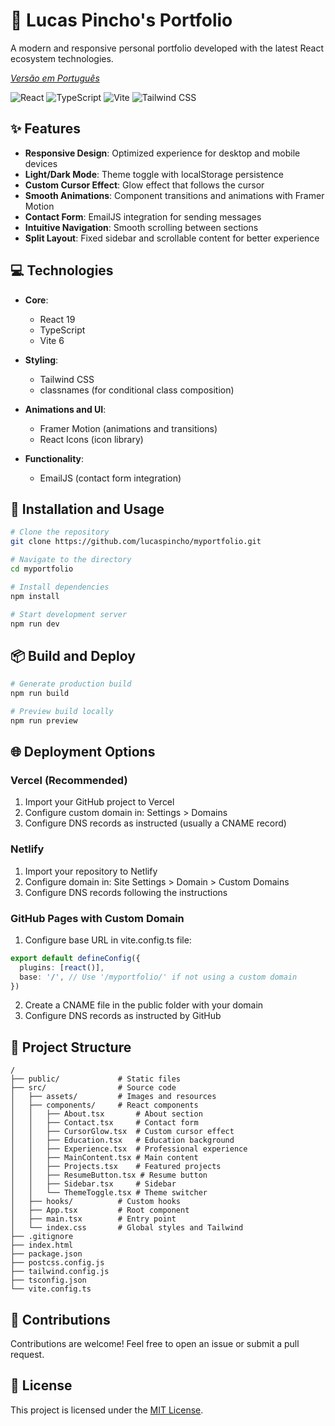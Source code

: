 # 🚀 Lucas Pincho's Portfolio

A modern and responsive personal portfolio developed with the latest React ecosystem technologies.

*[Versão em Português](README.pt.md)*

![React](https://img.shields.io/badge/React-19.0.0-61DAFB?logo=react)
![TypeScript](https://img.shields.io/badge/TypeScript-5.7.2-3178C6?logo=typescript)
![Vite](https://img.shields.io/badge/Vite-6.3.1-646CFF?logo=vite)
![Tailwind CSS](https://img.shields.io/badge/Tailwind_CSS-3.4.3-38B2AC?logo=tailwindcss)

## ✨ Features

- **Responsive Design**: Optimized experience for desktop and mobile devices
- **Light/Dark Mode**: Theme toggle with localStorage persistence
- **Custom Cursor Effect**: Glow effect that follows the cursor
- **Smooth Animations**: Component transitions and animations with Framer Motion
- **Contact Form**: EmailJS integration for sending messages
- **Intuitive Navigation**: Smooth scrolling between sections
- **Split Layout**: Fixed sidebar and scrollable content for better experience

## 💻 Technologies

- **Core**:
  - React 19
  - TypeScript
  - Vite 6

- **Styling**:
  - Tailwind CSS
  - classnames (for conditional class composition)

- **Animations and UI**:
  - Framer Motion (animations and transitions)
  - React Icons (icon library)

- **Functionality**:
  - EmailJS (contact form integration)

## 🔧 Installation and Usage

```bash
# Clone the repository
git clone https://github.com/lucaspincho/myportfolio.git

# Navigate to the directory
cd myportfolio

# Install dependencies
npm install

# Start development server
npm run dev
```

## 📦 Build and Deploy

```bash
# Generate production build
npm run build

# Preview build locally
npm run preview
```

## 🌐 Deployment Options

### Vercel (Recommended)
1. Import your GitHub project to Vercel
2. Configure custom domain in: Settings > Domains
3. Configure DNS records as instructed (usually a CNAME record)

### Netlify
1. Import your repository to Netlify
2. Configure domain in: Site Settings > Domain > Custom Domains
3. Configure DNS records following the instructions

### GitHub Pages with Custom Domain
1. Configure base URL in vite.config.ts file:
```typescript
export default defineConfig({
  plugins: [react()],
  base: '/', // Use '/myportfolio/' if not using a custom domain
})
```
2. Create a CNAME file in the public folder with your domain
3. Configure DNS records as instructed by GitHub

## 📁 Project Structure

```
/
├── public/             # Static files
├── src/                # Source code
│   ├── assets/         # Images and resources
│   ├── components/     # React components
│   │   ├── About.tsx       # About section
│   │   ├── Contact.tsx     # Contact form
│   │   ├── CursorGlow.tsx  # Custom cursor effect
│   │   ├── Education.tsx   # Education background
│   │   ├── Experience.tsx  # Professional experience
│   │   ├── MainContent.tsx # Main content
│   │   ├── Projects.tsx    # Featured projects
│   │   ├── ResumeButton.tsx # Resume button
│   │   ├── Sidebar.tsx     # Sidebar
│   │   └── ThemeToggle.tsx # Theme switcher
│   ├── hooks/          # Custom hooks
│   ├── App.tsx         # Root component
│   ├── main.tsx        # Entry point
│   └── index.css       # Global styles and Tailwind
├── .gitignore
├── index.html
├── package.json
├── postcss.config.js
├── tailwind.config.js
├── tsconfig.json
└── vite.config.ts
```

## 🤝 Contributions

Contributions are welcome! Feel free to open an issue or submit a pull request.

## 📄 License

This project is licensed under the [MIT License](LICENSE).
